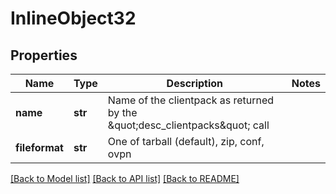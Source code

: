 # InlineObject32

## Properties
Name | Type | Description | Notes
------------ | ------------- | ------------- | -------------
**name** | **str** | Name of the clientpack as returned by the \&quot;desc_clientpacks\&quot; call | 
**fileformat** | **str** | One of tarball (default), zip, conf, ovpn | 

[[Back to Model list]](../README.md#documentation-for-models) [[Back to API list]](../README.md#documentation-for-api-endpoints) [[Back to README]](../README.md)



